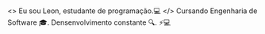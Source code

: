 <> Eu sou Leon, estudante de programação.💻 </>
   Cursando Engenharia de Software 🎓. 
   Densenvolvimento constante 🔍.
            ⚡💻
